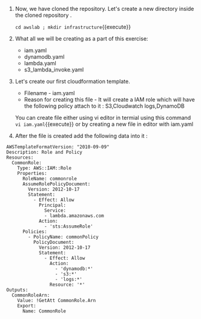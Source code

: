 1. Now, we have cloned the repository. Let's create a new directory inside the cloned repository .

	`cd awslab ; mkdir infrastructure`{{execute}}

2. What all we will be creating as a part of this exercise:

	- iam.yaml
	- dynamodb.yaml
	- lambda.yaml
	- s3_lambda_invoke.yaml

3. Let's create our first cloudformation template.

	- Filename - iam.yaml
	- Reason for creating this file - It will create a IAM role which will have the following policy attach to it : S3,Cloudwatch logs,DynamoDB
	
   You can create file either using vi editor in termial using this command `vi iam.yaml`{{execute}} or by creating a new file in editor with iam.yaml

4. After the file is created add the following data into it :

```
AWSTemplateFormatVersion: "2010-09-09"
Description: Role and Policy
Resources:
  CommonRole:
    Type: AWS::IAM::Role
    Properties:
      RoleName: commonrole
      AssumeRolePolicyDocument:
        Version: 2012-10-17
        Statement:
          - Effect: Allow
            Principal:
              Service:
              - lambda.amazonaws.com
            Action:
              - 'sts:AssumeRole'
      Policies: 
        - PolicyName: commonPolicy
          PolicyDocument:
            Version: 2012-10-17
            Statement:
              - Effect: Allow
                Action:
                  - 'dynamodb:*'
                  - 's3:*'
                  - 'logs:*'
                Resource: '*'
Outputs:
  CommonRoleArn:  
    Value: !GetAtt CommonRole.Arn 
    Export:
      Name: CommonRole
```
